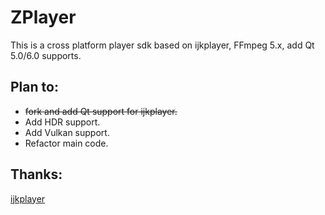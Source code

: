 # ZPlayer

This is a cross platform player sdk based on ijkplayer, FFmpeg 5.x, add Qt 5.0/6.0 supports.

## Plan to:
* ~~fork and add Qt support for ijkplayer.~~
* Add HDR support.
* Add Vulkan support.
* Refactor main code.

## Thanks:
[ijkplayer](git@github.com:bilibili/ijkplayer.git)